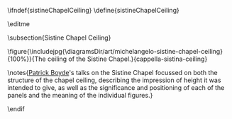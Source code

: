 \ifndef{sistineChapelCeiling}
\define{sistineChapelCeiling}

\editme

\subsection{Sistine Chapel Ceiling}

\figure{\includejpg{\diagramsDir/art/michelangelo-sistine-chapel-ceiling}{100%}}{The ceiling of the Sistine Chapel.}{cappella-sistina-ceiling}

\notes{[Patrick Boyde](https://www.mmll.cam.ac.uk/pb127)'s talks on the Sistine Chapel focussed on both the structure of the chapel ceiling, describing the impression of height it was intended to give, as well as the significance and positioning of each of the panels and the meaning of the individual figures.}

\endif
